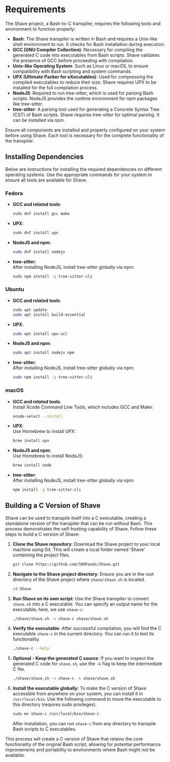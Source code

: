 # Requirements

The Shave project, a Bash-to-C transpiler, requires the following tools and environment to function properly:

- **Bash**: The Shave transpiler is written in Bash and requires a Unix-like shell environment to run. It checks for Bash installation during execution.
- **GCC (GNU Compiler Collection)**: Necessary for compiling the generated C code into executables from Bash scripts. Shave validates the presence of GCC before proceeding with compilation.
- **Unix-like Operating System**: Such as Linux or macOS, to ensure compatibility with Bash scripting and system commands.
- **UPX (Ultimate Packer for eXecutables)**: Used for compressing the compiled executables to reduce their size. Shave requires UPX to be installed for the full compilation process.
- **NodeJS**: Required to run tree-sitter, which is used for parsing Bash scripts. NodeJS provides the runtime environment for npm packages like tree-sitter.
- **tree-sitter**: A parsing tool used for generating a Concrete Syntax Tree (CST) of Bash scripts. Shave requires tree-sitter for optimal parsing. It can be installed via npm.

Ensure all components are installed and properly configured on your system before using Shave. Each tool is necessary for the complete functionality of the transpiler.

## Installing Dependencies

Below are instructions for installing the required dependencies on different operating systems. Use the appropriate commands for your system to ensure all tools are available for Shave.

### Fedora

- **GCC and related tools**:  

  ```bash
  sudo dnf install gcc make
  ```

- **UPX**:  

  ```bash
  sudo dnf install upx
  ```

- **NodeJS and npm**:  

  ```bash
  sudo dnf install nodejs
  ```

- **tree-sitter**:  
  After installing NodeJS, install tree-sitter globally via npm:  

  ```bash
  sudo npm install -g tree-sitter-cli
  ```

### Ubuntu

- **GCC and related tools**:  

  ```bash
  sudo apt update
  sudo apt install build-essential
  ```

- **UPX**:  

  ```bash
  sudo apt install upx-ucl
  ```

- **NodeJS and npm**:  

  ```bash
  sudo apt install nodejs npm
  ```

- **tree-sitter**:  
  After installing NodeJS, install tree-sitter globally via npm:  

  ```bash
  sudo npm install -g tree-sitter-cli
  ```

### macOS

- **GCC and related tools**:  
  Install Xcode Command Line Tools, which includes GCC and Make:  

  ```bash
  xcode-select --install
  ```

- **UPX**:  
  Use Homebrew to install UPX:  

  ```bash
  brew install upx
  ```

- **NodeJS and npm**:  
  Use Homebrew to install NodeJS:  

  ```bash
  brew install node
  ```

- **tree-sitter**:  
  After installing NodeJS, install tree-sitter globally via npm:  

  ```bash
  npm install -g tree-sitter-cli
  ```

## Building a C Version of Shave

Shave can be used to transpile itself into a C executable, creating a standalone version of the transpiler that can be run without Bash. This process demonstrates the self-hosting capability of Shave. Follow these steps to build a C version of Shave:

1. **Clone the Shave repository**: Download the Shave project to your local machine using Git. This will create a local folder named 'Shave' containing the project files.

   ```bash
   git clone https://github.com/500Foods/Shave.git
   ```

2. **Navigate to the Shave project directory**: Ensure you are in the root directory of the Shave project where `shave/shave.sh` is located.

   ```bash
   cd Shave
   ```

3. **Run Shave on its own script**: Use the Shave transpiler to convert `shave.sh` into a C executable. You can specify an output name for the executable; here, we use `shave-c`.

   ```bash
   ./shave/shave.sh -o shave-c shave/shave.sh
   ```

4. **Verify the executable**: After successful compilation, you will find the C executable `shave-c` in the current directory. You can run it to test its functionality.

   ```bash
   ./shave-c --help
   ```

5. **Optional - Keep the generated C source**: If you want to inspect the generated C code for `shave.sh`, use the `-k` flag to keep the intermediate C file.

   ```bash
   ./shave/shave.sh -o shave-c -k shave/shave.sh
   ```

6. **Install the executable globally**: To make the C version of Shave accessible from anywhere on your system, you can install it in `/usr/local/bin`. Use the following command to move the executable to this directory (requires sudo privileges).

   ```bash
   sudo mv shave-c /usr/local/bin/shave-c
   ```

   After installation, you can run `shave-c` from any directory to transpile Bash scripts to C executables.

This process will create a C version of Shave that retains the core functionality of the original Bash script, allowing for potential performance improvements and portability to environments where Bash might not be available.
